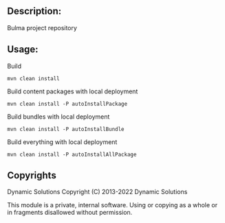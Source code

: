 ## Description:

Bulma project repository

## Usage:

Build
```
mvn clean install
```

Build content packages with local deployment
```
mvn clean install -P autoInstallPackage
```

Build bundles with local deployment
```
mvn clean install -P autoInstallBundle
```

Build everything with local deployment
```
mvn clean install -P autoInstallAllPackage
```

## Copyrights

Dynamic Solutions
Copyright (C) 2013-2022 Dynamic Solutions

This module is a private, internal software. Using or copying as a
whole or in fragments disallowed without permission.
